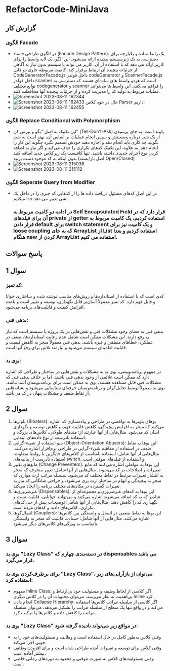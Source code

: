 # RefactorCode-MiniJava

## گزارش کار
### الگوی Facade
- در الگوی طراحی فاساد (Facade Design Pattern)، یک رابط ساده و یکپارچه برای دسترسی به یک زیرسیستم پیچیده ارائه می‌شود. این الگو، یک لایه واسط را برای کاربر ارائه می دهد که با استفاده از آن، کاربر می تواند با سیستم بدون نیاز به آگاهی از جزئیات پیچیده آن ارتباط برقرار کند. کامیت مربوطه حاوی دو فایل CodeGeneratorFacade.js داخل فولدر codeGenerator و ScannerFacade.js داخل فولدر scanner است که هردو واسط های ساده‌ای هستند که دسترسی به توابع مختلف  codegenerator و scanner را فراهم می‌کنند. این واسط ها می‌توانند عملیات مربوط به تولید کد را مدیریت کرده و از جزئیات پیچیده آنها محافظت کنند.
- ![Screenshot 2023-08-11 162344](https://github.com/royaghavami/RefactorCode-MiniJava/assets/59202308/e449fa2f-3651-4f41-a88b-ffc455e0f42a)
- ![Screenshot 2023-08-11 162433](https://github.com/royaghavami/RefactorCode-MiniJava/assets/59202308/1a345287-8d02-490a-96c6-af0bcbd59dfd)
حال در خود کلاس Parser داریم:
- ![Screenshot 2023-08-11 162455](https://github.com/royaghavami/RefactorCode-MiniJava/assets/59202308/edb4dd0a-6401-4161-a668-02c27d679179)

### الگوی Replace Conditional with Polymorphism
- این تکنیک به اصل "بگو و نپرس کن" (Tell-Don't-Ask) پایبند است: به جای پرسیدن از یک شی درباره وضعیتش و سپس انجام عملیات بر اساس آن، بهتر است به شی بگویید چه کاری باید انجام دهد و اجازه دهید خودش تصمیم بگیرد چگونه این کار را انجام دهد. به علاوه، این تکنیک کدهای تکراری را حذف می‌کند و اگر نیاز به اضافه کردن نوع اجرای جدیدی داشته باشید، تنها کافیست یک زیرکلاس جدید اضافه کنید بدون اینکه به کد موجود دست بزنید (اصل باز/بسته Open/Closed)
- ![Screenshot 2023-08-11 215036](https://github.com/royaghavami/RefactorCode-MiniJava/assets/59202308/3f8931d9-eb68-4197-bc94-afeea267465f)
- ![Screenshot 2023-08-11 215112](https://github.com/royaghavami/RefactorCode-MiniJava/assets/59202308/fd65c4d1-690a-488f-b689-de6619f0ac78)

### الگوی Seperate Query from Modifier
- در این اصل کدهای مسئول دریافت داده ها را از کدهایی که چیزی را در داخل یک شی تغییر می دهد جدا میکنیم.

  ### در ادامه دو کامیت مربوط به Self Encapsulated Field قرار دارد که در آن برای فیلدهای private از getter استفاده کردیم، یک کامیت مربوط به قرار دادن default برای switch statement و یک کامیت نیز برای loose coupling که به جای ArrayList از List استفاده کردیم و بعدا هنگام new کردن از ArrayList استفاده می کنیم.
  



## پاسخ سوالات
## سوال 1
### کد تمیز: 
کدی است که با استفاده از استانداردها و روش‌های مناسب نوشته شده و ساختاری خوانا و قابل فهم دارد. کد تمیز معمولاً آسان‌تر قابل نگهداری، توسعه و تغییر است و باعث افزایش کیفیت و قابلیت‌های برنامه می‌شود.

### بدهی فنی: 
بدهی فنی به معنای وجود مشکلات فنی و نقص‌هایی در یک پروژه یا سیستم است که نیاز به رفع دارند. این مشکلات ممکن است شامل عدم رعایت استانداردها، ضعف در عملکرد، خطاهای منطقی و غیره باشند. بدهی فنی معمولاً منجر به کاهش کیفیت و قابلیت اطمینان سیستم می‌شود و نیازمند تلاش برای رفع آنها است.

### بوی بد: 
در مفهوم برنامه‌نویسی، بوی بد به مشکلات و نقص‌هایی در ساختار و طراحی کد اشاره دارد که ممکن است علائمی از وجود بدهی فنی باشند، اما بر خلاف بدهی فنی که مشکلات فنی قابل مشاهده هستند، بوی بد ممکن است برای برنامه‌نویسان آشنا نباشد. بوی بد معمولاً توسط تحلیل‌گران و برنامه‌نویسان حرفه‌ای شناسایی می‌شود و نشانه‌هایی از نقاط ضعف و مشکلات پنهان در کد می‌باشد.

## سوال 2
1.	بلوترها (Bloaters): بوهای بلوترها به نواقصی در طراحی و پیاده‌سازی کد اشاره می‌کنند که منجر به افزایش پیچیدگی، کاهش قابلیت فهم، و کاهش توسعه و نگهداری آسان کد می‌شود. مثال‌هایی از آنها عبارتند از: متدهای طولانی، کلاس‌های بزرگ، و استفاده نادرست از نوع داده‌های ابتدایی.
2.	سو استفاده از شیء-گرایی (Object-Orientation Abusers): این بوها به نقاط ضعف در استفاده از مفاهیم شیء-گرایی در طراحی نرم‌افزار اشاره می‌کنند. مثال‌هایی از آنها شامل: استفاده نامناسب از کلاس‌های جایگزین با روابط متفاوت، استفاده نادرست از بیانیه‌های switch، و استفاده از فیلدهای موقتی است.
3.	مانع‌های تغییر (Change Preventers): این بوها به عواملی اشاره می‌کنند که مانع تغییرات و اصلاحات در کد می‌شوند. مثال‌هایی از آنها شامل: تغییر منحرف که منجر به انتشار تغییرات مرتبط در نقاط مختلف کد می‌شود، سلسله مراتب ارث موازی که منجر به پیچیدگی و ابهام در ساختار ارث بری می‌شود، و جراحی شاتگانی که نیاز به تغییرات گسترده در مکان‌های مختلف برنامه را ایجاد می‌کند.
4.	غیرضروری‌ها (Dispensables): این بوها به کدهای غیرضروری و مجموعه‌ای از عناصر که به کد اضافه می‌شوند اشاره می‌کنند و می‌توانند خوانایی، قابلیت تست و نگهداری کد را کاهش دهند. مثال‌هایی از آنها شامل: توضیحات بیش از حد، کدهای تکراری، کلاس‌های داده، و کدهای مرده است.
5.	اتصال‌گرها (Couplers): این بوها به نقاط ضعفی در اتصال و وابستگی بین کلاس‌ها اشاره می‌کنند. مثال‌هایی از آنها شامل: حسادت قابلیت که منجر به وابستگی نامناسب به ویژگی‌های کلاس‌های دیگر می‌شود.


## سوال 3
### بوی بد "Lazy Class" در دسته‌بندی چهارم که dispensables می باشد قرار می‌گیرد.
### برای برطرف‌کردن بوی بد "Lazy Class"، می‌توان از بازآرایی‌های زیر استفاده کرد:
-	مفهوم Inline Class: اگر کلاسی از لحاظ وظیفه و مسئولیت خود بی‌ارتباط و بی‌اهمیت به نظر می‌رسد، می‌توان محتویات آن را در کلاس دیگری inline کرد.
-	انجام دادن Collapse Hierarchy: اگر کلاسی از سلسله مراتب کلاس‌ها استفاده می‌کند و در واقع تنها یک سطح از سلسله مراتب را تشکیل می‌دهد، می‌توان سلسله مراتب را کاهش داده و کلاس‌ها را ترکیب کرد.
### بوی بد "Lazy Class" در مواقع زیر می‌تواند نادیده گرفته شود:
-	وقتی کلاس به‌طور کامل در حال استفاده است و وظایف و مسئولیت‌های خود را به خوبی اجرا می‌کند.
-	وقتی کلاس برای توسعه و تغییرات آینده طراحی شده است و برای افزودن وظایف بیشتر آماده است.
-	وقتی مسئولیت‌های کلاس به صورت موقتی و محدود به دوره‌های زمانی خاصی است.
